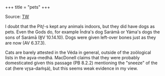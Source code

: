 +++
title = "pets"
+++

Source: [TW](https://discord.com/channels/1073779927482109952/1074051708352725002/1088291305764945991)

I doubt that the Pitŕ̥-s kept any animals indoors, but they did have dogs as pets.  Even the Gods do, for example Índra's dog Sarámā or Yáma's dogs the sons of Sarámā (R̥V 10.14.10).  Dogs were given left-over bones just as they are now (AV 6.37.3).

Cats are barely attested in the Véda in general, outside of the zoölogical lists in the aşva-medhá.  MacDonell claims that they were probably domesticated given this passage (PB 8.2.2) mentioning the "sneeze" of the cat (here vr̥ṣa-daṁşá), but this seems weak evidence in my view. 